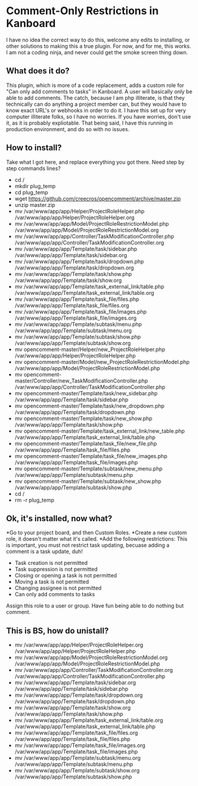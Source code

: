 # Comment-Only Restrictions in Kanboard

I have no idea the correct way to do this, welcome any edits to installing, or other solutions to making this a true plugin. For now, and for me, this works. I am not a coding ninja, and never could get the smoke screen thing down.

## What does it do?

This plugin, which is more of a code replacement, adds a custom role for "Can only add comments to tasks" in Kanboard. A user will basically only be able to add comments. The catch, because I am php illiterate, is that they technically can do anything a project member can, but they would have to know exact URL's or webhooks in order to do it. I have this set up for very computer illiterate folks, so I have no worries. If you have worries, don't use it, as it is probably expliotable. That being said, I have this running in production environment, and do so with no issues.

## How to install?

Take what I got here, and replace everything you got there. Need step by step commands lines?

* cd /
* mkdir plug_temp
* cd plug_temp
* wget https://github.com/creecros/opencomment/archive/master.zip
* unzip master.zip
* mv /var/www/app/app/Helper/ProjectRoleHelper.php /var/www/app/app/Helper/ProjectRoleHelper.org
* mv /var/www/app/app/Model/ProjectRoleRestrictionModel.php /var/www/app/app/Model/ProjectRoleRestrictionModel.org
* mv /var/www/app/app/Controller/TaskModificationController.php /var/www/app/app/Controller/TaskModificationController.org
* mv /var/www/app/app/Template/task/sidebar.php /var/www/app/app/Template/task/sidebar.org
* mv /var/www/app/app/Template/task/dropdown.php /var/www/app/app/Template/task/dropdown.org
* mv /var/www/app/app/Template/task/show.php /var/www/app/app/Template/task/show.org
* mv /var/www/app/app/Template/task_external_link/table.php /var/www/app/app/Template/task_external_link/table.org
* mv /var/www/app/app/Template/task_file/files.php /var/www/app/app/Template/task_file/files.org
* mv /var/www/app/app/Template/task_file/images.php /var/www/app/app/Template/task_file/images.org
* mv /var/www/app/app/Template/subtask/menu.php /var/www/app/app/Template/subtask/menu.org
* mv /var/www/app/app/Template/subtask/show.php /var/www/app/app/Template/subtask/show.org
* mv opencomment-master/Helper/new_ProjectRoleHelper.php /var/www/app/app/Helper/ProjectRoleHelper.php
* mv opencomment-master/Model/new_ProjectRoleRestrictionModel.php /var/www/app/app/Model/ProjectRoleRestrictionModel.php
* mv opencomment-master/Controller/new_TaskModificationController.php /var/www/app/app/Controller/TaskModificationController.php           
* mv opencomment-master/Template/task/new_sidebar.php /var/www/app/app/Template/task/sidebar.php
* mv opencomment-master/Template/task/new_dropdown.php /var/www/app/app/Template/task/dropdown.php
* mv opencomment-master/Template/task/new_show.php /var/www/app/app/Template/task/show.php
* mv opencomment-master/Template/task_external_link/new_table.php /var/www/app/app/Template/task_external_link/table.php
* mv opencomment-master/Template/task_file/new_file.php /var/www/app/app/Template/task_file/files.php
* mv opencomment-master/Template/task_file/new_images.php /var/www/app/app/Template/task_file/images.php
* mv opencomment-master/Template/subtask/new_menu.php /var/www/app/app/Template/subtask/menu.php
* mv opencomment-master/Template/subtask/new_show.php /var/www/app/app/Template/subtask/show.php
* cd /
* rm -r plug_temp

## Ok, it's installed, now what?

*Go to your project board, and then Custom Roles.
*Create a new custom role, it doesn't matter what it's called.
*Add the following restrictions: This is important, you must not restrict task updating, becuase adding a comment is a task update, duh!
* Task creation is not permitted	
* Task suppression is not permitted	
* Closing or opening a task is not permitted	
* Moving a task is not permitted	
* Changing assignee is not permitted	
* Can only add comments to tasks

Assign this role to a user or group. Have fun being able to do nothing but comment.

## This is BS, how do unistall?

* mv /var/www/app/app/Helper/ProjectRoleHelper.org /var/www/app/app/Helper/ProjectRoleHelper.php
* mv /var/www/app/app/Model/ProjectRoleRestrictionModel.org /var/www/app/app/Model/ProjectRoleRestrictionModel.php
* mv /var/www/app/app/Controller/TaskModificationController.org /var/www/app/app/Controller/TaskModificationController.php
* mv /var/www/app/app/Template/task/sidebar.org /var/www/app/app/Template/task/sidebar.php
* mv /var/www/app/app/Template/task/dropdown.org /var/www/app/app/Template/task/dropdown.php
* mv /var/www/app/app/Template/task/show.org /var/www/app/app/Template/task/show.php
* mv /var/www/app/app/Template/task_external_link/table.org /var/www/app/app/Template/task_external_link/table.php
* mv /var/www/app/app/Template/task_file/files.org /var/www/app/app/Template/task_file/files.php
* mv /var/www/app/app/Template/task_file/images.org /var/www/app/app/Template/task_file/images.php
* mv /var/www/app/app/Template/subtask/menu.org /var/www/app/app/Template/subtask/menu.php
* mv /var/www/app/app/Template/subtask/show.org /var/www/app/app/Template/subtask/show.php




